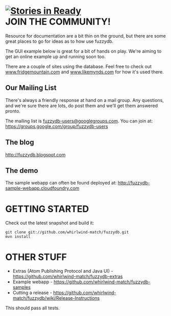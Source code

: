 [![Stories in Ready](https://badge.waffle.io/whirlwind-match/fuzzydb.png)](http://waffle.io/whirlwind-match/fuzzydb)  
JOIN THE COMMUNITY!
===================

Resource for documentation are a bit thin on the ground, but there are some great places to go for ideas as to how use fuzzydb.

The GUI example below is great for a bit of hands on play. We're aiming to get an online example up and running soon too.

There are a couple of sites using the database.  Feel free to check out www.fridgemountain.com and www.likemynds.com for how it's used there.

Our Mailing List
----------------

There's always a friendly response at hand on a mail group.  Any questions, and we're sure there are lots, do post them and we'll get them answered pronto.

The mailing list is fuzzydb-users@googlegroups.com.  You can join at: https://groups.google.com/group/fuzzydb-users

The blog
--------
http://fuzzydb.blogspot.com

The demo
--------
The sample webapp can often be found deployed at: http://fuzzydb-sample-webapp.cloudfoundry.com


GETTING STARTED
===============

Check out the latest snapshot and build it:

    git clone git://github.com/whirlwind-match/fuzzydb.git
    mvn install


OTHER STUFF
============

 * Extras (Atom Publishing Protocol and Java UI) - https://github.com/whirlwind-match/fuzzydb-extras
 * Example webapp - https://github.com/whirlwind-match/fuzzydb-samples
 * Cutting a release - https://github.com/whirlwind-match/fuzzydb/wiki/Release-Instructions
	
This should pass all tests.


